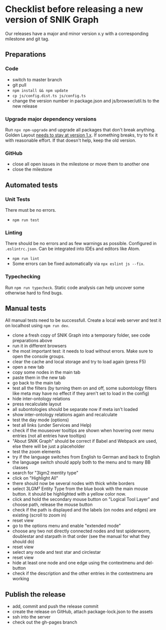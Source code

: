 # Checklist before releasing a new version of SNIK Graph

Our releases have a major and minor version x.y with a corresponding milestone and git tag.

## Preparations

### Code

- switch to master branch
- git pull
- `npm install && npm update`
- `cp js/config.dist.ts js/config.ts`
- change the version number in package.json and js/browser/util.ts to the new release

### Upgrade major dependency versions

Run `npx npm-upgrade` and upgrade all packages that don't break anything.
Golden Layout [needs to stay at version 1.x](https://github.com/snikproject/graph/issues/372).
If something breaks, try to fix it with reasonable effort.
If that doesn't help, keep the old version.

### GitHub

- close all open issues in the milestone or move them to another one
- close the milestone

## Automated tests

### Unit Tests

There must be no errors.

- `npm run test`

### Linting

There should be no errors and as few warnings as possible.
Configured in `.eslintrc.json`.
Can be integrated into IDEs and editors like Atom.

- `npm run lint`
- Some errors can be fixed automatically via `npx eslint js --fix`.

### Typechecking

Run `npm run typecheck`.
Static code analysis can help uncover some otherwise hard to find bugs.

## Manual tests

All manual tests need to be successfull.
Create a local web server and test it on localhost using `npm run dev`.

- clone a fresh copy of SNIK Graph into a temporary folder, see code preparations above
- run it in different browsers
- the most important test: it needs to load without errors. Make sure to open the console groups.
- clear the cache and local storage and try to load again (press F5)
- open a new tab
- copy some nodes in the main tab
- paste them in the new tab
- go back to the main tab
- test all the filters (by turning them on and off, some subontology filters like meta may have no effect if they aren't set to load in the config)
- hide inter-ontology relations
- press recalculate layout
- all subontologies should be separate now if meta isn't loaded
- show inter-ontology relations again and recalculate
- test the day mode (options)
- test all links (under Services and Help)
- check if the mouseover tooltips are shown when hovering over menu entries (not all entries have tooltips)
- "About SNIK Graph" should be correct if Babel and Webpack are used, else there will be just a placeholder
- test the zoom elements
- try if the language switches from English to German and back to English
- the language switch should apply both to the menu and to many BB classes
- search for "3lgm2 mentity type"
- click on "Highlight All"
- there should now be several nodes with thick white borders
- select 3LGM² Entity Type from the blue book with the main mouse button. it should be highlighted with a yellow color now.
- click and hold the secondary mouse button on "Logical Tool Layer" and choose path, release the mouse button
- check if the path is displayed and the labels (on nodes and edges) are existing (scroll to zoom in)
- reset view
- go to the options menu and enable "extended mode"
- choose any two not directly connected nodes and test spiderworm, doublestar and starpath in that order (see the manual for what they should do)
- reset view
- select any node and test star and circlestar
- reset view
- hide at least one node and one edge using the contextmenu and del-button
- check if the description and the other entries in the contextmenu are working

## Publish the release

- add, commit and push the release commit
- create the release on GitHub, attach package-lock.json to the assets
- ssh into the server
- check out the gh-pages branch
